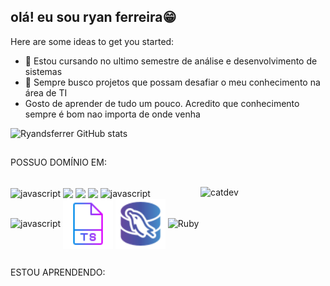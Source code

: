 ## olá! eu sou ryan ferreira😁


Here are some ideas to get you started:
- 🌱 Estou cursando no ultimo semestre de análise e desenvolvimento de sistemas
- 👯 Sempre busco projetos que possam desafiar o meu conhecimento na área de TI
- Gosto de aprender de tudo um pouco. Acredito que conhecimento sempre é bom nao importa de onde venha

![Ryandsferrer GitHub stats](https://github-readme-stats.vercel.app/api?username=Ryandsferrer&show_icons=true&theme=tokyonight)
##
POSSUO DOMÍNIO EM:
<div style='display:inline_block'>
   <br>

   <img align='center' alt='javascript' src='https://img.icons8.com/?size=100&id=ouWtcsgDBiwO&format=png&color=000000' width='80'/>

   <img align='center' src='https://img.icons8.com/?size=100&id=5cVdiiKKi0vX&format=png&color=000000' width='80'/>

   <img align='center' src='https://img.icons8.com/?size=100&id=CMVEhOBzk3Zp&format=png&color=000000' width='80'/>

   <img align='center' src='https://img.icons8.com/?size=100&id=JybIpZjjXT0F&format=png&color=000000' width='80'/>
   
   <img align='right' alt='catdev' src='https://images6.fanpop.com/image/photos/37500000/Chi-typing-on-a-computer-chis-sweet-home-chis-new-address-37597964-320-240.gif' width='200' height='200'/>

   <img align='center' alt='javascript' src='https://img.icons8.com/?size=100&id=t4YbEbA834uH&format=png&color=000000' width='80'/>

   <img align='center' alt='javascript' src='https://img.icons8.com/nolan/64/tailwind_css.png' width='80'/>

   <img align='center' alt='javascript' src='https://github.com/Ryanferre/DogsImg/blob/main/typescript(1).png?raw=true' width='80'/>

   <img align='center' alt='Mysql' src='https://github.com/Ryanferre/DogsImg/blob/main/banco-de-dados-mysql(1).png?raw=true' width='80'/>

   <img align='center' alt='Ruby' src='https://img.icons8.com/nolan/64/ruby-programming-language.png' width='80'/>
</div>

##
ESTOU APRENDENDO:
<div style='display:inline_block'><br>

  
   
</div>
